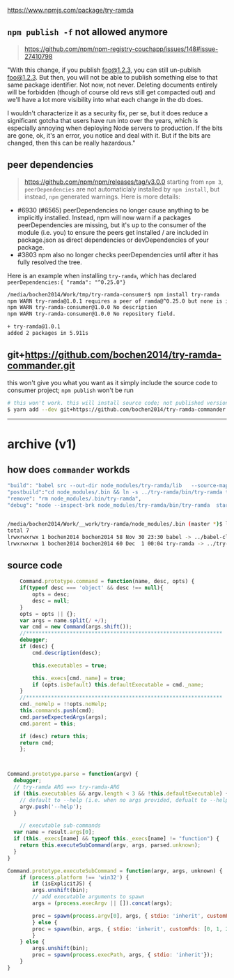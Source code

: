 https://www.npmjs.com/package/try-ramda

## `npm publish -f` not allowed anymore
> https://github.com/npm/npm-registry-couchapp/issues/148#issue-27410798

"With this change, if you publish foo@1.2.3, you can still un-publish foo@1.2.3. But then, you will not be able to publish something else to that same package identifier. Not now, not never. Deleting documents entirely will be forbidden (though of course old revs still get compacted out) and we'll have a lot more visibility into what each change in the db does.

I wouldn't characterize it as a security fix, per se, but it does reduce a significant gotcha that users have run into over the years, which is especially annoying when deploying Node servers to production. If the bits are gone, ok, it's an error, you notice and deal with it. But if the bits are changed, then this can be really hazardous."

## peer dependencies
> https://github.com/npm/npm/releases/tag/v3.0.0
starting from `npm 3`, `peerDependencies` are not automaticlaly installed by `npm install`, but instead, `npm` generated warnings. Here is more details:

* #6930 (#6565) peerDependencies no longer cause anything to be implicitly installed. Instead, npm will now warn if a packages peerDependencies are missing, but it's up to the consumer of the module (i.e. you) to ensure the peers get installed / are included in package.json as direct dependencies or devDependencies of your package.
* #3803 npm also no longer checks peerDependencies until after it has fully resolved the tree.

Here is an example when installing `try-ramda`, which has declared `peerDependencies:{ "ramda": "^0.25.0"}`
```bash
/media/bochen2014/Work/tmp/try-ramda-consumer$ npm install try-ramda
npm WARN try-ramda@1.0.1 requires a peer of ramda@^0.25.0 but none is installed. You must install peer dependencies yourself.
npm WARN try-ramda-consumer@1.0.0 No description
npm WARN try-ramda-consumer@1.0.0 No repository field.

+ try-ramda@1.0.1
added 2 packages in 5.911s
```

## git+https://github.com/bochen2014/try-ramda-commander.git
this won't give you what you want as it simply include the source code to consumer project;
`npm publish` won't be run

```bash
# this won't work. this will install source code; not published version of try-ramda
$ yarn add --dev git+https://github.com/bochen2014/try-ramda-commander.git
```

-------------------------------
# archive (v1)
## how does `commander` workds

```bash
"build": "babel src --out-dir node_modules/try-ramda/lib   --source-maps",
"postbuild":"cd node_modules/.bin && ln -s ../try-ramda/bin/try-ramda try-ramda",
"remove": "rm node_modules/.bin/try-ramda",
"debug": "node --inspect-brk node_modules/try-ramda/bin/try-ramda  start"


/media/bochen2014/Work/__work/try-ramda/node_modules/.bin (master *)$ ls -l
total 7
lrwxrwxrwx 1 bochen2014 bochen2014 58 Nov 30 23:30 babel -> ../babel-cli/bin/babel.js
lrwxrwxrwx 1 bochen2014 bochen2014 60 Dec  1 00:04 try-ramda -> ../try-ramda/bin/try-ramda
```
## source code

```javascript
    Command.prototype.command = function(name, desc, opts) {
    if(typeof desc === 'object' && desc !== null){
        opts = desc;
        desc = null;
    }
    opts = opts || {};
    var args = name.split(/ +/);
    var cmd = new Command(args.shift());
    //***************************************************************
    debugger;
    if (desc) {
        cmd.description(desc);

        this.executables = true;

        this._execs[cmd._name] = true;
        if (opts.isDefault) this.defaultExecutable = cmd._name;
    }
    //***************************************************************
    cmd._noHelp = !!opts.noHelp;
    this.commands.push(cmd);
    cmd.parseExpectedArgs(args);
    cmd.parent = this;

    if (desc) return this;
    return cmd;
    };



Command.prototype.parse = function(argv) {
  debugger;
  // try-ramda ARG ==> try-ramda-ARG 
  if (this.executables && argv.length < 3 && !this.defaultExecutable) {
    // default to --help (i.e. when no args provided, defualt to --help)
    argv.push('--help');
  }

    // executable sub-commands
  var name = result.args[0];
  if (this._execs[name] && typeof this._execs[name] != "function") {
    return this.executeSubCommand(argv, args, parsed.unknown);
  }
}

Command.prototype.executeSubCommand = function(argv, args, unknown) {
    if (process.platform !== 'win32') {
        if (isExplicitJS) {
        args.unshift(bin);
        // add executable arguments to spawn
        args = (process.execArgv || []).concat(args);

        proc = spawn(process.argv[0], args, { stdio: 'inherit', customFds: [0, 1, 2] });
        } else {
        proc = spawn(bin, args, { stdio: 'inherit', customFds: [0, 1, 2] });
        }
    } else {
        args.unshift(bin);
        proc = spawn(process.execPath, args, { stdio: 'inherit'});
    }
}
```
